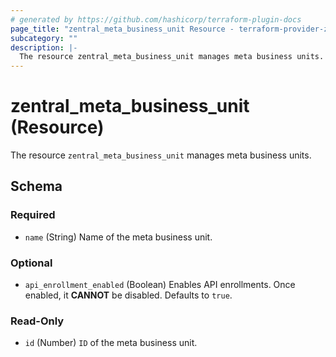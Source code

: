 ```yaml
---
# generated by https://github.com/hashicorp/terraform-plugin-docs
page_title: "zentral_meta_business_unit Resource - terraform-provider-zentral"
subcategory: ""
description: |-
  The resource zentral_meta_business_unit manages meta business units.
---
```


# zentral_meta_business_unit (Resource)

The resource `zentral_meta_business_unit` manages meta business units.



<!-- schema generated by tfplugindocs -->
## Schema

### Required

- `name` (String) Name of the meta business unit.

### Optional

- `api_enrollment_enabled` (Boolean) Enables API enrollments. Once enabled, it **CANNOT** be disabled. Defaults to `true`.

### Read-Only

- `id` (Number) `ID` of the meta business unit.


